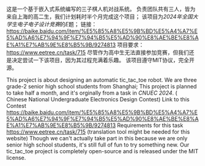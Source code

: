 这是一个基于嵌入式系统编写的三子棋人机对战系统。
负责团队共有三人，皆为来自上海的高二生，我们计划耗时半个月完成这个项目；
该项目为*2024年全国大学生电子电子设计竞赛*的*E*题；
链接：
https://baike.baidu.com/item/%E5%85%A8%E5%9B%BD%E5%A4%A7%E5%AD%A6%E7%94%9F%E7%94%B5%E5%AD%90%E8%AE%BE%E8%AE%A1%E7%AB%9E%E8%B5%9B/9274813
项目要求：
https://www.eetree.cn/task/715
尽管作为高中生无法直接参加竞赛，但我们还是决定尝试一下该项目，因为其过程充满着乐趣。
该项目遵守MIT协议，完全开源。

This project is about designing an automatic tic_tac_toe robot.
We are three grade-2 senior high school students from Shanghai;
This project is planned to take half a month, and it's orginally from a task in *CNUEC 2024*. ( Chinese National Undergraduate Electronics Design Contest)
Link to this Contest
https://baike.baidu.com/item/%E5%85%A8%E5%9B%BD%E5%A4%A7%E5%AD%A6%E7%94%9F%E7%94%B5%E5%AD%90%E8%AE%BE%E8%AE%A1%E7%AB%9E%E8%B5%9B/9274813
Requirements for this task
https://www.eetree.cn/task/715 (translation tool might be needed for this website)
Though we can't actually take part in this because we are only senior high school students, it's still full of fun to try something new.
Our tic_tac_toe project is completely open-source and is released under the MIT license.
